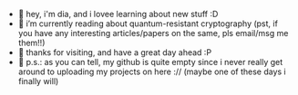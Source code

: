 - 👋 hey, i'm dia, and i lovee learning about new stuff :D
- 🌱 i’m currently reading about quantum-resistant cryptography (pst, if you have any interesting articles/papers on the same, pls email/msg me them!!)
- 👾 thanks for visiting, and have a great day ahead :P
- 🎃 p.s.: as you can tell, my github is quite empty since i never really get around to uploading my projects on here :// (maybe one of these days i finally will) 
